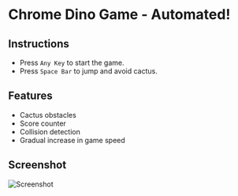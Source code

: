 # Chrome Dino Game - Automated!

## Instructions
- Press `Any Key` to start the game.
- Press `Space Bar` to jump and avoid cactus.

## Features
- Cactus obstacles
- Score counter
- Collision detection
- Gradual increase in game speed

## Screenshot
![Screenshot](https://user-images.githubusercontent.com/77227201/174440360-c3c3d692-a9cd-4fe3-ad1c-43fdebf4c55a.png)
